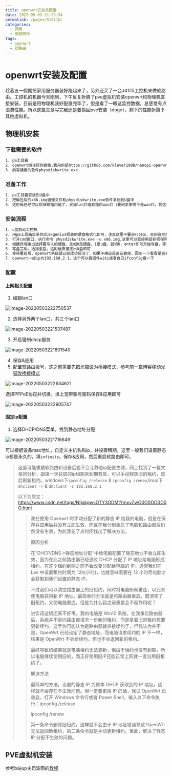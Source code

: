 ```yaml
---
title: openwrt安装及配置
date: 2022-05-03 21:23:54
permalink: /pages/513116/
categories:
  - 折腾
  - 家庭网络
tags:
  - openwrt
  - 软路由
---
```


# openwrt安装及配置

趁着五一假期把家用服务器装好跑起来了，另外还买了一台J4125工控机来做软路由。工控机的机器今天刚到，下午反复折腾了pve虚拟机安装openwrt和物理机直接安装，目前是用物理机装好配置完毕了，但是看了一眼这监控数据，总感觉有点浪费性能。所以这篇文章写完我还是要换回pve安装（doge），剩下的性能折腾下其他虚拟机。

## 物理机安装

### 下载需要的软件

```txt
1. pe工具箱
2. openwrt编译好的镜像,我用的是https://github.com/klever1988/nanopi-openwrt的x86.img.gz镜像
3. 刷写镜像的软件physdiskwrite.exe
```

### 准备工作

```txt
1. pe工具箱安装到U盘中
2. 把解压后的x86.img镜像文件和physdiskwrite.exe软件复制到U盘中
3. 这时候已经可以拔掉硬路由器了，光猫lan口连软路由wan口（要问卖家哪个是wan口，我这个eth1是wan口），pc连软路由lan口（0、2、3),这是为了pc能跟软路由在同一个网段，如果不在则需要手动配置静态ip
```

### 安装流程

```txt
1. u盘启动工控机
2. 用pe工具箱自带的diskgenius把装的硬盘格式化即可，注意这里不要进行分区，否则会写盘失败
3. 打开cmd窗口，执行命令 physdiskwrite.exe -u x86.img,这里可以直接用鼠标把程序拖到cmd窗口，会自动拼出完整路径
4. 根据终端输出选择要写入的硬盘，比如0是硬盘，1是u盘，就填0，enter即可开始写盘，等待写盘完毕即可
5. 写盘完毕，选择重启，这时候直接拔出U盘即可
6. 等待重启后，openwrt系统就已经成功启动了，如果不确定是否安装完，回车一下看看是否有lede的banner输出就行了
7. openwrt一般ip为192.168.2.1，这个可以看固件wiki或者自己ifconfig看一下
```

### 配置

#### 上网相关配置

1. 编辑lan口

![image-20220503222750537](https://io.storyxc.com/blog/image-20220503222750537.png)

2. 选择另外两个lan口，共三个lan口

![image-20220503221537487](https://io.storyxc.com/blog/image-20220503221537487.png)

3. 开启强制dhcp服务

![image-20220503221601540](https://io.storyxc.com/blog/image-20220503221601540.png)

4. 保存&应用
5. 配置软路由拨号，这之前需要先把光猫设为桥接模式，参考前一篇博客[移动光猫改桥接模式](/pages/87e0d0/)

![image-20220503222634621](https://io.storyxc.com/blog/image-20220503222634621.png)

选择PPPoE协议并切换，填上宽带账号密码保存&应用即可

![image-20220503222905747](https://io.storyxc.com/blog/image-20220503222905747.png)



#### 固定ip配置

1. 选择DHCP/DNS菜单，找到静态地址分配

![image-20220503221716649](https://io.storyxc.com/blog/image-20220503221716649.png)

可以根据设备mac地址，自定义主机名和ip，并设置租期，这里一般我们设置静态ip都是永久的，填`infinite`。保存&应用，然后重启软路由即可。

> 这里可能重启软路由和设备后也不会让静态ip配置生效，网上找到了一篇文章的分析，跟第一次获取的ip租期未到期有管，可以手动释放旧的租约，然后刷新租约。windows下`ipconfig /release` & `ipconfig /renew`,linux下`dhclient -r` & `dhclient -s 192.168.2.1`
>
> 以下为原文：https://www.csdn.net/tags/NtjakgwsOTY3ODMtYmxvZwO0O0OO0O0O.html
>
> > 我在使用 Openwrt 时手动分配了新的静态 IP 给我的电脑，但是在保存并应用后并没有立即生效，而且在我分别重启了电脑和路由器后仍然没有生效，为此我花了点时间找出了解决方法。
> >
> > 原因分析
> >
> > 在“DHCP/DNS->静态地址分配”中给电脑配置了静态地址不会立即生效，因为在此之前路由器已经通过 DHCP 分配了 IP 地址给电脑形成租约，在这个租约到期之前不会改变分配给电脑的 IP。通常我们在 Lan 中设置租约时间为 12h(小时)，也就意味着要在 12 小时后电脑才会获取到我们设置的静态 IP。
> >
> > 不过我们可以清空路由器上的旧租约，同时将电脑断网重连，以此来使电脑获得新 IP 地址。最简单的方法就是将路由器重启，既清空了旧租约，又使电脑重连。但是为什么我之前重启会不起作用呢？
> >
> > 说实话这锅还真不好甩，我的电脑是 Win10 系统，在我重启路由器后，系统并不是向路由器请求一份新的租约，而是拿着旧的租约想要更新续约。这里你可能认为是路由器就直接续约了，但我认为并不是，OpenWrt 已经设定了静态地址，而电脑请求续约的 IP 不一样，结果是 OpenWrt 不会给续约，但也不会返回新的租约。
> >
> > 最终导致的结果就是电脑租约无法更新，但由于租约也没有到期，所以电脑继续使用旧的，而正好使用旧IP还能正常上网就一直沿用旧租约了。
> >
> > 解决方法
> >
> > 最简单的方法，设置的静态 IP 为原本 DHCP 获取到的 IP 地址，这样就不会存在不生效问题。但一定要更换 IP 的话，保证 OpenWrt 已重启，打开 Windows 命令行或者 Power Shell，输入以下命令执行：ipconfig /release
> >
> > ipconfig /renew
> >
> > 第一条命令删除旧租约，这样就不会由于 IP 地址错误导致 OpenWrt 无法返回新租约，第二条命令就是手动更新租约。至此，解决了静态 IP 分配不生效的问题。





## PVE虚拟机安装

参考b站up主司波图的[教程](https://www.bilibili.com/video/BV1GY41177Es)
